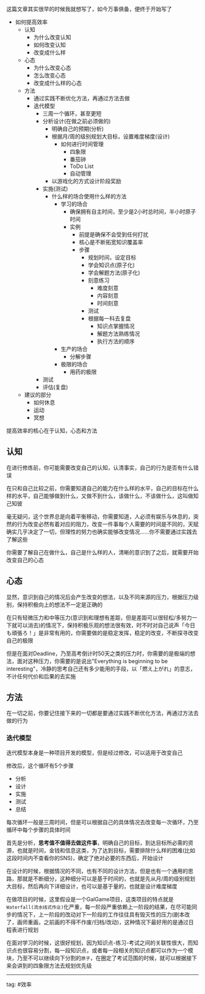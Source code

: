 这篇文章其实很早的时候我就想写了，如今万事俱备，便终于开始写了

- 如何提高效率
    - 认知
        - 为什么改变认知
        - 如何改变认知
        - 改变成什么样
    - 心态
        - 为什么改变心态
        - 怎么改变心态
        - 改变成什么样的心态
    - 方法
        - 通过实践不断优化方法，再通过方法去做
        - 迭代模型
            - 三周一个循环，甚至更短
            - 分析设计(在做之前必须做的)
                - 明确自己的预期(分析)
                - 根据月/周的级别规划大目标，设置难度梯度(设计)
                    - 如何进行时间管理
                        - 四象限
                        - 番茄钟
                        - ToDo List
                        - 自动管理
                - 以游戏化的方式设计阶段奖励
            - 实施(测试)
                - 什么样的场合使用什么样的方法
                    - 学习的场合
                        - 确保拥有自主时间，至少是2小时总时间，半小时原子时间
                        - 实例
                            - 前提是确保不会受到任何打扰
                            - 核心是不断拓宽知识覆盖率
                            - 步骤
                                - 规划时间，设定目标
                                - 学会知识点(原子化)
                                - 学会解题方法(原子化)
                                - 刻意练习
                                    - 难度刻意
                                    - 内容刻意
                                    - 时间刻意
                                - 测试
                                - 根据每一科去复盘
                                    - 知识点掌握情况
                                    - 解题方法熟练情况
                                    - 执行方法的顺序
                    - 生产的场合
                        - 分解步骤
                    - 极限的场合
                        - 用药的极限
            - 测试
            - 评估(复盘)
    - 建议的部分
        - 如何休息
        - 运动
        - 冥想

提高效率的核心在于认知，心态和方法

## 认知

在进行修炼前，你可能需要改变自己的认知，认清事实，自己的行为是否有什么错误

在只和自己比较之前，你需要知道自己的能力在什么样的水平，自己的目标在什么样的水平，自己能够做到什么，又做不到什么，该做什么，不该做什么，这叫做知己知彼

毫无疑问，这个世界总是向着平衡移动，你需要知道，人必须有娱乐与休息的，突然的行为改变必然有着对应的阻力，改变一件事每个人需要的时间是不同的，天赋确实几乎决定了一切，但理性的努力也确实能够改变情况……你不需要通过实践去了解这些

你需要了解自己在做什么，自己是什么样的人，清晰的意识到了之后，就需要开始改变自己的心态

## 心态

显然，意识到自己的情况后会产生改变的想法，以及不同来源的压力，根据压力级别，保持积极向上的想法不一定是正确的

在只有轻微压力和中等压力(意识到和理想有差距，但是差距可以很轻松/多努力一下就可以消去)的情况下，保持积极乐观的想法很有效，时不时对自己说声「今日も頑張ろ！」是非常有用的，你需要做的是稳定发挥，稳定的改变，不断探寻改变自己的极限

但是在面对Deadline，乃至高考倒计时50天之类的压力时，你需要的是极端的想法，面对这种压力，你需要的是说出"Everything is beginning to be interesting"，冷静的思考自己还有多少能用的手段，以「燃え上がれ」的意志，不计任何代价和后果的去实施

## 方法

在一切之前，你要记住接下来的一切都是要通过实践不断优化方法，再通过方法去做的行为

### 迭代模型

迭代模型本身是一种项目开发的模型，但是经过修改，可以适用于改变自己

修改后，这个循环有5个步骤

- 分析
- 设计
- 实施
- 测试
- 总结

每次循环一般是三周时间，但是可以根据自己的具体情况去改变每一次循环，乃至循环中每个步骤的具体时间

首先是分析，**思考值不值得去做这件事**，明确自己的目标，到达目标所必需的资源，也就是时间，金钱和信息这类，为了达到目标，需要排除什么样的困难(比如这段时间内不查看你的SNS)，确定了绝对必要的东西后，开始设计

在设计的时候，根据情况的不同，也有不同的设计方法，但是也有一个通用的思路，那就是不断细分，这种细分可以是基于时间的，也就是先从月/周的级别规划大目标，然后再向下详细设计，也可以是基于量的，也就是设计难度梯度

在做项目的时候，这里假设是一个GalGame项目，这类项目的特点就是`Waterfall(流水线式作业)`化严重，每一阶段严重依赖上一阶段的结果，在尽可能同步的情况下，上一阶段的改动对下一阶段的工作往往具有毁灭性的压力(剧本改了，画师重画，之前画的不得不作废/归档/改动)，这种情况下最好用的是通过日程表进行规划

在面对学习的时候，这很好规划，因为知识点-练习-考试之间的关联性很大，而知识点也很容易分割，每一段知识点，或者每一段相关的知识点都可以作为一个模块，乃至不可以继续向下分割的`原子`，在圈定了考试范围的时候，就可以根据接下来会讲到的四象限方法去规划优先级

---

tag: #效率
